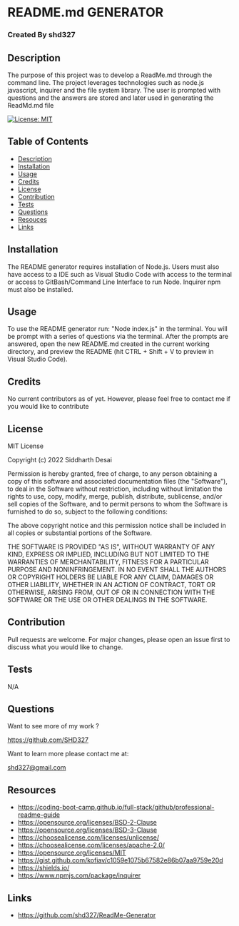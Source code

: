 # README.md GENERATOR
### Created By shd327

## Description
The purpose of this project was to develop a ReadMe.md through the command line. The project leverages technologies such as node.js javascript, inquirer and the file system library. The user is prompted with questions and the answers are stored and later used in generating the ReadMd.md file

[![License: MIT](https://img.shields.io/badge/License-MIT-yellow.svg)](https://opensource.org/licenses/MIT)
## Table of Contents
- [Description](#description)
- [Installation](#installation)
- [Usage](#usage)
- [Credits](#credits)
- [License](#license)
- [Contribution](#contribution)
- [Tests](#tests)
- [Questions](#questions)
- [Resouces](#resources)
- [Links](#links)


## Installation
The README generator requires installation of Node.js. Users must also have access to a IDE such as Visual Studio Code with access to the terminal or access to GitBash/Command Line Interface to run Node. Inquirer npm must also be installed.

## Usage
To use the README generator run: "Node index.js" in the terminal. You will be prompt with a series of questions via the terminal. After the prompts are answered, open the new README.md created in the current working directory, and preview the README (hit CTRL + Shift + V to preview in Visual Studio Code).

## Credits
No current contributors as of yet. However, please feel free to contact me if you would like to contribute

## License
MIT License

Copyright (c) 2022 Siddharth Desai

Permission is hereby granted, free of charge, to any person obtaining a copy
of this software and associated documentation files (the "Software"), to deal
in the Software without restriction, including without limitation the rights
to use, copy, modify, merge, publish, distribute, sublicense, and/or sell
copies of the Software, and to permit persons to whom the Software is
furnished to do so, subject to the following conditions:

The above copyright notice and this permission notice shall be included in all
copies or substantial portions of the Software.

THE SOFTWARE IS PROVIDED "AS IS", WITHOUT WARRANTY OF ANY KIND, EXPRESS OR
IMPLIED, INCLUDING BUT NOT LIMITED TO THE WARRANTIES OF MERCHANTABILITY,
FITNESS FOR A PARTICULAR PURPOSE AND NONINFRINGEMENT. IN NO EVENT SHALL THE
AUTHORS OR COPYRIGHT HOLDERS BE LIABLE FOR ANY CLAIM, DAMAGES OR OTHER
LIABILITY, WHETHER IN AN ACTION OF CONTRACT, TORT OR OTHERWISE, ARISING FROM,
OUT OF OR IN CONNECTION WITH THE SOFTWARE OR THE USE OR OTHER DEALINGS IN THE
SOFTWARE.

## Contribution
Pull requests are welcome. For major changes, please open an issue first to discuss what you would like to change.

## Tests
N/A

## Questions
Want to see more of my work ?

 https://github.com/SHD327

       
Want to learn more please contact me at:

shd327@gmail.com

## Resources
* https://coding-boot-camp.github.io/full-stack/github/professional-readme-guide
* https://opensource.org/licenses/BSD-2-Clause
* https://opensource.org/licenses/BSD-3-Clause
* https://choosealicense.com/licenses/unlicense/
* https://choosealicense.com/licenses/apache-2.0/
* https://opensource.org/licenses/MIT
* https://gist.github.com/kofiav/c1059e1075b67582e86b07aa9759e20d
* https://shields.io/
* https://www.npmjs.com/package/inquirer

## Links
* https://github.com/shd327/ReadMe-Generator
